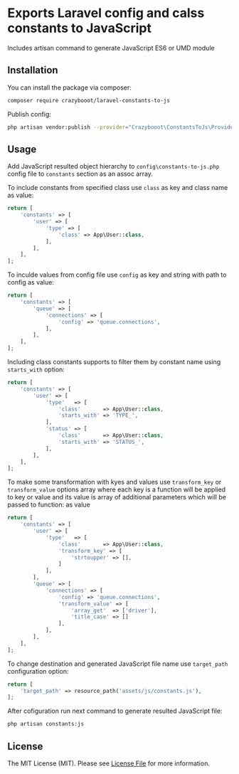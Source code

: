 # Exports Laravel config and calss constants to JavaScript


Includes artisan command to generate JavaScript ES6 or UMD module
## Installation

You can install the package via composer:

```bash
composer require crazybooot/laravel-constants-to-js
```

Publish config:
```bash
php artisan vendor:publish --provider="Crazybooot\ConstantsToJs\Providers\ServiceProvider" --tag=config
```

## Usage
Add JavaScript resulted object hierarchy to `config\constants-to-js.php` config
file to `constants` section as an assoc array.

To include constants from specified class use `class` as key and class 
name as value:

```php
return [
    'constants' => [
        'user' => [
            'type' => [
                'class' => App\User::class,
            ],
        ],
    ],
];
```

To inculde values from config file use `config` as key and string with
path to config as value:

```php
return [
    'constants' => [
        'queue' => [
            'connections' => [
                'config' => 'queue.connections',
            ],
        ],
    ],
];
```

Including class constants supports to filter them by constant name using `starts_with` option:
```php
return [
    'constants' => [
        'user' => [
            'type'   => [
                'class'       => App\User::class,
                'starts_with' => 'TYPE_',
            ],
            'status' => [
                'class'       => App\User::class,
                'starts_with' => 'STATUS_',  
            ],
        ],
    ],
];
```

To make some transformation with kyes and values use `transform_key` or `transform_value` options array
where each key is a function will be applied to key or value and its value is array of additional parameters
which will be passed to function:
 as value
 
```php
return [
    'constants' => [
        'user' => [
            'type'   => [
                'class'       => App\User::class,
                'transform_key' => [
                    'strtoupper' => [],
                ]
            ],
        ],
        'queue' => [
            'connections' => [
                'config' => 'queue.connections',
                'transform_value' => [
                    'array_get'  => ['driver'],
                    'title_case' => []
                ],
            ],
        ],
    ],
];
```

To change destination and generated JavaScript file name use `target_path`
configuration option:
```php
return [
    'target_path' => resource_path('assets/js/constants.js'),
];
```


After cofiguration run next command to generate resulted JavaScript file:
``` bash
php artisan constants:js
```

## License

The MIT License (MIT). Please see [License File](LICENSE.MD) for more information.
